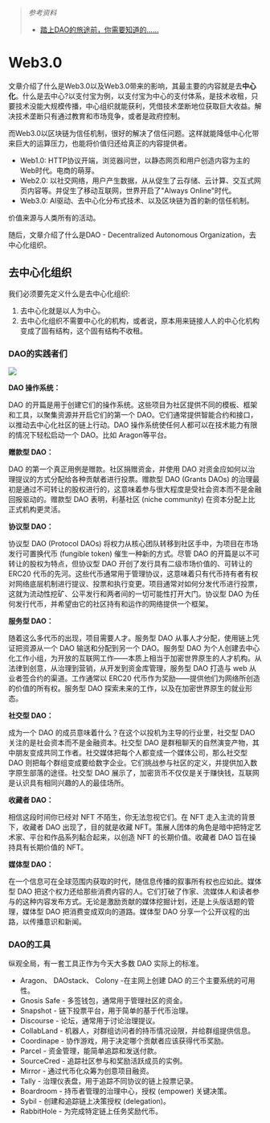 > *参考资料*
>
> - [踏上DAO的旅途前，你需要知道的……](https://mp.weixin.qq.com/s/FFZm-I1ytDbZ5ba9XaOrWg)

# Web3.0

文章介绍了什么是Web3.0以及Web3.0带来的影响，其最主要的内容就是去**中心化**。什么是去中心?以支付宝为例，以支付宝为中心的支付体系，是技术收租，只要技术没能大规模传播，中心组织就能获利，凭借技术垄断地位获取巨大收益。解决技术垄断只有通过教育和市场竞争，或者是政府控制。

而Web3.0以区块链为信任机制，很好的解决了信任问题。这样就能降低中心化带来巨大的运算压力，也能将价值归还给真正的内容提供者。

- Web1.0: HTTP协议开端，浏览器问世，以静态网页和用户创造内容为主的Web时代。电商的萌芽。
- Web2.0: 以社交网络，用户产生数据，从从促生了云存储、云计算、交互式网页内容等。并促生了移动互联网，世界开启了"Always Online"时代。
- Web3.0: AI驱动、去中心化分布式技术、以及区块链为首的新的信任机制。

价值来源与人类所有的活动。

随后，文章介绍了什么是DAO - Decentralized Autonomous Organization，去中心化组织。

## 去中心化组织

我们必须要先定义什么是去中心化组织:

1. 去中心化就是以人为中心。
2. 去中心化组织不需要中心化的机构，或者说，原本用来链接人人的中心化机构变成了固有结构，这个固有结构不收租。

### DAO的实践者们

![](https://mmbiz.qpic.cn/mmbiz_png/6G4jp8ic8WdHBFaoOL0oFtYCt8hXGTTzP9ZqFtfOwX3DIKJkbgBOq5OV9bRKcnfwmVibBo0KeUPKKnVFHldVGKJQ/640?wx_fmt=png&wxfrom=5&wx_lazy=1&wx_co=1)

**DAO 操作系统：**

DAO 的开篇是用于创建它们的操作系统。这些项目为社区提供不同的模板、框架和工具，以聚集资源并开启它们的第一个 DAO。它们通常提供智能合约和接口，以推动去中心化社区的链上行动。DAO 操作系统使任何人都可以在技术能力有限的情况下轻松启动一个 DAO。比如 Aragon等平台。

**赠款型 DAO：**

DAO 的第一个真正用例是赠款。社区捐赠资金，并使用 DAO 对资金应如何以治理提议的方式分配给各种贡献者进行投票。赠款型 DAO (Grants DAOs) 的治理最初是通过不可转让的股权进行的，这意味着参与很大程度是受社会资本而不是金融回报驱动的。赠款型 DAO 表明，利基社区 (niche community) 在资本分配上比正式机构更灵活。

**协议型 DAO：**

协议型 DAO (Protocol DAOs) 将权力从核心团队转移到社区手中，为项目在市场发行可置换代币 (fungible token) 催生一种新的方式。尽管 DAO 的开篇是以不可转让的股权为特点，但协议型 DAO 开创了发行具有二级市场价值的、可转让的 ERC20 代币的先河。这些代币通常用于管理协议，这意味着只有代币持有者有权对网络底层机制进行提议、投票和执行变更。项目通常对如何分发代币进行投票，这就为流动性挖矿、公平发行和两者间的一切可能性打开大门。协议型 DAO 为任何发行代币，并希望由它的社区持有和运作的网络提供一个框架。

**服务型 DAO：**

随着这么多代币的出现，项目需要人才。服务型 DAO 从事人才分配，使用链上凭证把资源从一个 DAO 输送和分配到另一个 DAO。服务型 DAO 为个人创建去中心化工作小组，为开放的互联网工作——本质上相当于加密世界原生的人才机构。从法律到创意，从治理到营销，从开发到资金库管理，服务型 DAO 打造与 web 从业者签合约的渠道。工作通常以 ERC20 代币作为奖励——提供他们为网络所创造的价值的所有权。服务型 DAO 探索未来的工作，以及在加密世界原生的就业形态。

**社交型 DAO：**

成为一个 DAO 的成员意味着什么？在这个以投机为主导的行业里，社交型 DAO 关注的是社会资本而不是金融资本。社交型 DAO 是群租聊天的自然演变产物，其中朋友变成共同工作者。社交媒体把每个人都变成一个媒体公司，那么社交型 DAO 则把每个群组变成要给数字企业。它们挑战参与社区的定义，并提供加入数字原生部落的途径。社交型 DAO 展示了，加密货币不仅仅是关于赚快钱，互联网是认识具有相同兴趣的人的最佳场所。

**收藏者 DAO：**

相信这段时间你已经对 NFT 不陌生，你无法忽视它们。在 NFT 走入主流的背景下，收藏者 DAO 出现了，目的就是收藏 NFT。策展人团体的角色是暗中把特定艺术家、平台和作品系列黏合起来，以创造 NFT 的长期价值。收藏者 DAO 旨在操持具有长期价值的 NFT。

**媒体型 DAO：**

在一个信息可在全球范围内获取的时代，随信息传播的叙事所有权也应如此。媒体型 DAO 把这个权力还给那些消费内容的人。它们打破了作家、流媒体人和读者参与的这种内容发布方式。无论是激励贡献的媒体挖掘计划，还是上头版话题的管理，媒体型 DAO 把消费变成双向的道路。媒体型 DAO 分享一个公开议程的出路，以传播意识和新闻。

### DAO的工具

纵观全局，有一套工具正作为今天大多数 DAO 实际上的标准。
- Aragon、 DAOstack、 Colony -在主网上创建 DAO 的三个主要系统的可用性。
- Gnosis Safe - 多签钱包，通常用于管理社区的资金。
- Snapshot - 链下投票平台，用于简单的基于代币治理。
- Discourse - 论坛，通常用于讨论治理提议。
- CollabLand - 机器人，对群组访问者的持币情况设限，并给群组提供信息。
- Coordinape - 协作游戏，用于决定哪个贡献者应该获得代币奖励。
- Parcel - 资金管理，能简单追踪和发送付款。
- SourceCred - 追踪社区参与和奖励活跃成员的实例。
- Mirror - 通过代币化众筹为创意项目融资。
- Tally - 治理仪表盘，用于追踪不同协议的链上投票记录。
- Boardroom - 持币者管理的治理中心，授权 (empower) 关键决策。
- Sybil - 创建和追踪链上决策授权 (delegation)。
- RabbitHole - 为完成特定链上任务奖励代币。
